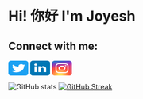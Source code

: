 # Hi! 你好 I'm Joyesh

## Connect with me:
<p align="left">
<a href="https://twitter.com/iliketolearn_" target="blank"><img align="center" src="https://github.com/edent/SuperTinyIcons/blob/master/images/svg/twitter.svg" alt="ne3lakolkar" height="30" width="40" /></a>
<a href="https://linkedin.com/in/https://www.linkedin.com/in/joyesh-meshram-10b89b219/" target="blank"><img align="center" src="https://github.com/edent/SuperTinyIcons/blob/master/images/svg/linkedin.svg" alt="ne3lakolkar" height="30" width="40" /></a>
<a href="https://instagram.com/didsomethinggoodhappen" target="blank"><img align="center" src="https://github.com/edent/SuperTinyIcons/blob/master/images/svg/instagram.svg" alt="ne3lakolkar" height="30" width="40" /></a>

![GitHub stats](https://github-readme-stats.vercel.app/api?username=polixonrio&count_private=true&show_icons=true&hide_border=true&&bg_color=0d1117&ring=0088fe&icon_color=0088ff&theme=algolia)
[![GitHub Streak](https://github-readme-streak-stats.herokuapp.com/?user=polixonrio&background=0d1117&ring=0088ff&fire=0088ff&currStreakLabel=0088ff&hide_border=true&theme=dark)](https://git.io/streak-stats)
